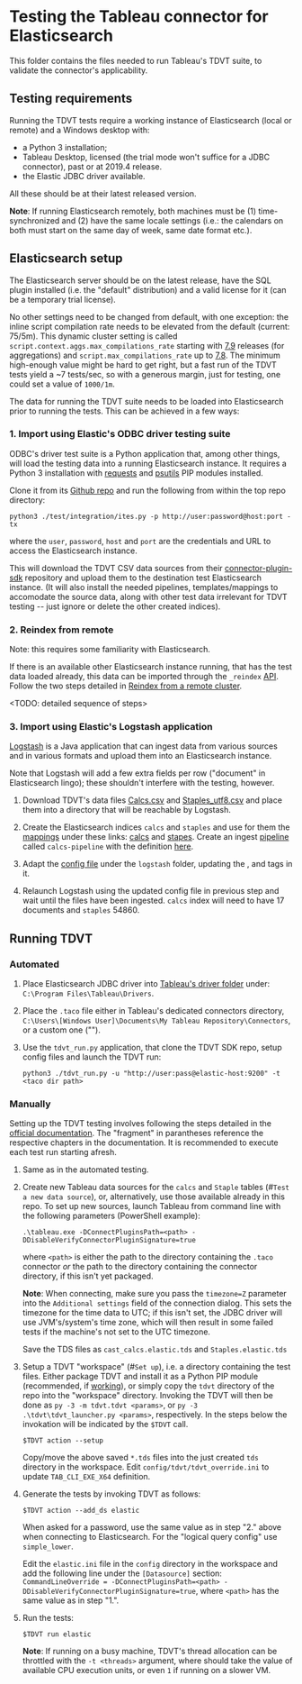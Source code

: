 # Testing the Tableau connector for Elasticsearch

This folder contains the files needed to run Tableau's TDVT suite, to validate the connector's applicability.

## Testing requirements

Running the TDVT tests require a working instance of Elasticsearch (local or remote) and a Windows desktop with:
* a Python 3 installation;
* Tableau Desktop, licensed (the trial mode won't suffice for a JDBC connector), past or at 2019.4 release.
* the Elastic JDBC driver available.

All these should be at their latest released version.

**Note**: If running Elasticsearch remotely, both machines must be (1) time-synchronized and (2) have the same locale settings (i.e.: the calendars on both must start on the same day of week, same date format etc.).

## Elasticsearch setup

The Elasticsearch server should be on the latest release, have the SQL plugin installed (i.e. the "default" distribution) and a valid license for it (can be a temporary trial license).

No other settings need to be changed from default, with one exception: the inline script compilation rate needs to be elevated from the default (current: 75/5m). This dynamic cluster setting is called `script.context.aggs.max_compilations_rate` starting with [7.9](https://www.elastic.co/guide/en/elasticsearch/reference/master/circuit-breaker.html#script-compilation-circuit-breaker) releases (for aggregations) and `script.max_compilations_rate` up to [7.8](https://www.elastic.co/guide/en/elasticsearch/reference/7.8/circuit-breaker.html#script-compilation-circuit-breaker). The minimum high-enough value might be hard to get right, but a fast run of the TDVT tests yield a ~7 tests/sec, so with a generous margin, just for testing, one could set a value of `1000/1m`.

The data for running the TDVT suite needs to be loaded into Elasticsearch prior to running the tests. This can be achieved in a few ways:

### 1. Import using Elastic's ODBC driver testing suite

ODBC's driver test suite is a Python application that, among other things, will load the testing data into a running Elasticsearch instance.
It requires a Python 3 installation with [requests](python-requests.org) and [psutils](https://pypi.org/project/psutil/) PIP modules installed.

Clone it from its [Github repo](https://github.com/elastic/elasticsearch-sql-odbc/) and run the following from within the top repo directory:
```
python3 ./test/integration/ites.py -p http://user:password@host:port -tx
```
where the `user`, `password`, `host` and `port` are the credentials and URL to access the Elasticsearch instance.

This will download the TDVT CSV data sources from their [connector-plugin-sdk](https://github.com/tableau/connector-plugin-sdk/tree/master/tests/datasets/TestV1) repository and upload them to the destination test Elasticsearch instance. (It will also install the needed pipelines, templates/mappings to accomodate the source data, along with other test data irrelevant for TDVT testing -- just ignore or delete the other created indices).

### 2. Reindex from remote

Note: this requires some familiarity with Elasticsearch.

If there is an available other Elasticsearch instance running, that has the test data loaded already, this data can be imported through the `_reindex` [API](www.elastic.co/guide/en/elasticsearch/reference/current/docs-reindex.html). Follow the two steps detailed in [Reindex from a remote cluster](https://www.elastic.co/guide/en/elasticsearch/reference/current/reindex-upgrade-remote.html).

<TODO: detailed sequence of steps>

### 3. Import using Elastic's Logstash application

[Logstash](https://www.elastic.co/guide/en/logstash/current/running-logstash-windows.html) is a Java application that can ingest data from various sources and in various formats and upload them into an Elasticsearch instance.

Note that Logstash will add a few extra fields per row ("document" in Elasticsearch lingo); these shouldn't interfere with the testing, however.

1. Download TDVT's data files [Calcs.csv](https://raw.githubusercontent.com/tableau/connector-plugin-sdk/tdvt-2.1.9/tests/datasets/TestV1/Calcs.csv) and [Staples_utf8.csv](https://raw.githubusercontent.com/tableau/connector-plugin-sdk/tdvt-2.1.9/tests/datasets/TestV1/Staples_utf8.csv) and place them into a directory that will be reachable by Logstash.

2. Create the Elasticsearch indices `calcs` and `staples` and use for them the [mappings](https://www.elastic.co/guide/en/elasticsearch/reference/current/indices-put-mapping.html) under these links: [calcs](https://github.com/elastic/elasticsearch-sql-odbc/blob/577cd2fa1ed257e42081a082682c8c089b179565/test/integration/data.py#L27) and [stapes](https://github.com/elastic/elasticsearch-sql-odbc/blob/577cd2fa1ed257e42081a082682c8c089b179565/test/integration/data.py#L87). Create an ingest [pipeline](https://www.elastic.co/guide/en/elasticsearch/reference/current/put-pipeline-api.html) called `calcs-pipeline` with the definition [here](https://github.com/elastic/elasticsearch-sql-odbc/blob/577cd2fa1ed257e42081a082682c8c089b179565/test/integration/data.py#L62).

3. Adapt the [config file](https://www.elastic.co/guide/en/logstash/current/configuration-file-structure.html#configuration-file-structure) under the `logstash` folder, updating the <path>, <host> and <password> tags in it.

4. Relaunch Logstash using the updated config file in previous step and wait until the files have been ingested. `calcs` index will need to have 17 documents and `staples` 54860.


## Running TDVT

### Automated

1. Place Elasticsearch JDBC driver into [Tableau's driver folder](https://help.tableau.com/current/pro/desktop/en-us/examples_otherdatabases_jdbc.htm) under: `C:\Program Files\Tableau\Drivers`.

2. Place the `.taco` file either in Tableau's dedicated connectors directory, `C:\Users\[Windows User]\Documents\My Tableau Repository\Connectors`, or a custom one ("<taco dir path>").

3. Use the `tdvt_run.py` application, that clone the TDVT SDK repo, setup config files and launch the TDVT run:
    ```
    python3 ./tdvt_run.py -u "http://user:pass@elastic-host:9200" -t <taco dir path>
    ```

### Manually

Setting up the TDVT testing involves following the steps detailed in the [official documentation](https://tableau.github.io/connector-plugin-sdk/docs/tdvt). The "fragment" in parantheses reference the respective chapters in the documentation. It is recommended to execute each test run starting afresh.

1. Same as in the automated testing.

2. Create new Tableau data sources for the `calcs` and `Staple` tables (#`Test a new data source`), or, alternatively, use those available already in this repo.
	To set up new sources, launch Tableau from command line with the following parameters (PowerShell example):
	```
	.\tableau.exe -DConnectPluginsPath=<path> -DDisableVerifyConnectorPluginSignature=true
	```
	where `<path>` is either the path to the directory containing the `.taco` connector *or* the path to the directory containing the connector directory, if this isn't yet packaged.
  
	**Note**: When connecting, make sure you pass the `timezone=Z` parameter into the `Additional settings` field of the connection dialog. This sets the timezone for the time data to UTC; if this isn't set, the JDBC driver will use JVM's/system's time zone, which will then result in some failed tests if the machine's not set to the UTC timezone.

	Save the TDS files as `cast_calcs.elastic.tds` and `Staples.elastic.tds`

3. Setup a TDVT "workspace" (#`Set up`), i.e. a directory containing the test files.
	Either package TDVT and install it as a Python PIP module (recommended, if [working](https://github.com/tableau/connector-plugin-sdk/issues/534)), or simply copy the `tdvt` directory of the repo into the "workspace" directory. Invoking the TDVT will then be done as `py -3 -m tdvt.tdvt <params>`, or `py -3 .\tdvt\tdvt_launcher.py <params>`, respectively. In the steps below the invokation will be indicated by the `$TDVT` call.
	```
	$TDVT action --setup
	```

	Copy/move the above saved `*.tds` files into the just created `tds` directory in the workspace.
	Edit `config/tdvt/tdvt_override.ini` to update `TAB_CLI_EXE_X64` definition.

4. Generate the tests by invoking TDVT as follows:

	```
	$TDVT action --add_ds elastic
	```

	When asked for a password, use the same value as in step "2." above when connecting to Elasticsearch.
	For the "logical query config" use `simple_lower`.

	Edit the `elastic.ini` file in the `config` directory in the workspace and add the following line under the `[Datasource]` section: `CommandLineOverride = -DConnectPluginsPath=<path> -DDisableVerifyConnectorPluginSignature=true`, where `<path>` has the same value as in step "1.".

5. Run the tests:

	```
	$TDVT run elastic
	```

	**Note**: If running on a busy machine, TDVT's thread allocation can be throttled with the `-t <threads>` argument, where <threads> should take the value of available CPU execution units, or even `1` if running on a slower VM.
